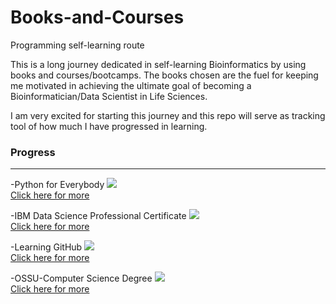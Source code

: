# Books-and-Courses
Programming self-learning route 

This is a long journey dedicated in self-learning Bioinformatics by using books and courses/bootcamps. 
The books chosen are the fuel for keeping me motivated in achieving the ultimate goal of becoming a Bioinformatician/Data Scientist in Life Sciences. 

I am very excited for starting this journey and this repo will serve as tracking tool of how much I have progressed in learning. <br>

### Progress
***
-Python for Everybody ![](https://geps.dev/progress/40) <br>
[Click here for more](https://github.com/aglaiak/Books-and-Courses/tree/main/Python%20for%20Everybody) <br> 

-IBM Data Science Professional Certificate ![](https://geps.dev/progress/70) <br>
[Click here for more](https://github.com/aglaiak/Books-and-Courses/tree/main/IBM%20Data%20Science%20Professional%20Certificate)

-Learning GitHub ![](https://geps.dev/progress/100) <br>
[Click here for more](https://github.com/aglaiak/Books-and-Courses/tree/main/GitHub_LinkedIn_Learning)

-OSSU-Computer Science Degree ![](https://geps.dev/progress/3) <br>
[Click here for more](https://ossu.firebaseapp.com/#/)
